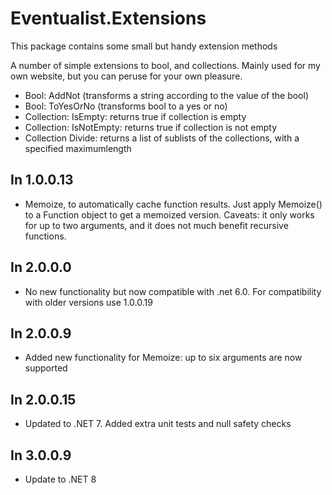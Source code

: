 ﻿# Eventualist.Extensions
This package contains some small but handy extension methods


A number of simple extensions to bool, and collections. Mainly used for my own website, but you can peruse for your own pleasure.
* Bool: AddNot (transforms a string according to the value of the bool)
* Bool: ToYesOrNo (transforms bool to a yes or no)
* Collection: IsEmpty: returns true if collection is empty
* Collection: IsNotEmpty: returns true if collection is not empty
* Collection Divide: returns a list of sublists of the collections, with a specified maximumlength

## In 1.0.0.13

- Memoize, to automatically cache function results. Just apply Memoize() to a Function object to get a memoized version. Caveats: it only works for up to two arguments, and it does not much benefit recursive functions.

## In 2.0.0.0

- No new functionality but now compatible with .net 6.0. For compatibility with older versions use 1.0.0.19</Description>
    
## In 2.0.0.9

- Added new functionality for Memoize: up to six arguments are now supported

## In 2.0.0.15

- Updated to .NET 7. Added extra unit tests and null safety checks

## In 3.0.0.9

- Update to .NET 8

